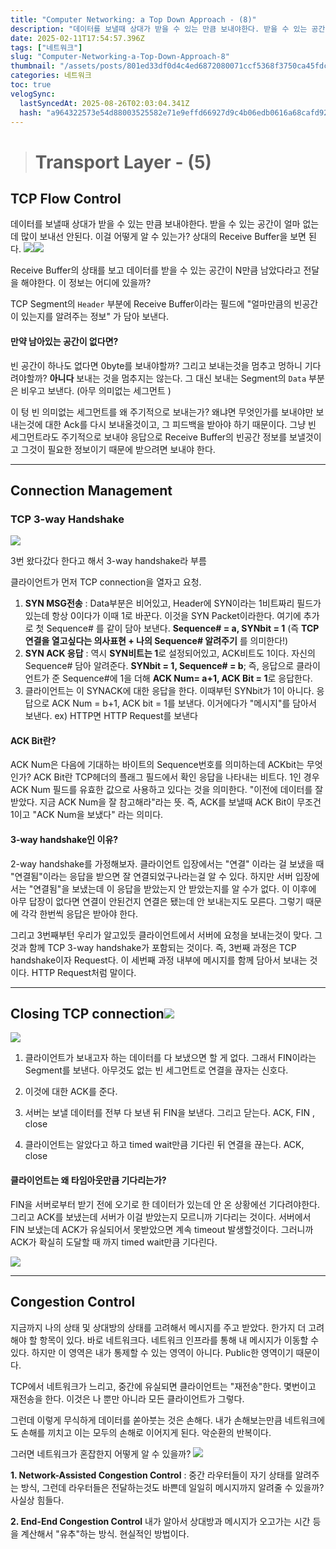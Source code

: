```yaml
---
title: "Computer Networking: a Top Down Approach - (8)"
description: "데이터를 보낼때 상대가 받을 수 있는 만큼 보내야한다. 받을 수 있는 공간이 얼마 없는데 많이 보내선 안된다. 이걸 어떻게 알 수 있는가? 상대의 Receive Buffer을 보면 된다. Receive Buffer의 상태를 보고 데이터를 받을 수 있는 공간이 N만큼 남"
date: 2025-02-11T17:54:57.396Z
tags: ["네트워크"]
slug: "Computer-Networking-a-Top-Down-Approach-8"
thumbnail: "/assets/posts/801ed33df0d4c4ed6872080071ccf5368f3750ca45fdccd752ff1df258f7d379.png"
categories: 네트워크
toc: true
velogSync:
  lastSyncedAt: 2025-08-26T02:03:04.341Z
  hash: "a964322573e54d88003525582e71e9effd66927d9c4b06edb0616a68cafd9206"
---
```


> # Transport Layer - (5)

## TCP Flow Control

데이터를 보낼때 상대가 받을 수 있는 만큼 보내야한다. 받을 수 있는 공간이 얼마 없는데 많이 보내선 안된다. 이걸 어떻게 알 수 있는가? 상대의 Receive Buffer을 보면 된다. ![](/assets/posts/9aea6c88eed7d706cdf44828a4ed631020fed1df9ab7f26b82012094853c4f4b.png)![](/assets/posts/e4a92b872f0df2e58bba2552fc23d8f8cd8bbb6567c90bada28cd03293d9894b.png)



Receive Buffer의 상태를 보고 데이터를 받을 수 있는 공간이 N만큼 남았다라고 전달을 해야한다. 이 정보는 어디에 있을까?

TCP Segment의 `Header` 부분에 Receive Buffer이라는 필드에 "얼마만큼의 빈공간이 있는지를 알려주는 정보" 가 담아 보낸다. 

#### 만약 남아있는 공간이 없다면?
빈 공간이 하나도 없다면 0byte를 보내야할까? 그리고 보내는것을 멈추고 멍하니 기다려야할까? **아니다**
보내는 것을 멈추지는 않는다. 그 대신 보내는 Segment의 `Data` 부분은 비우고 보낸다. (아무 의미없는 세그먼트 )

이 텅 빈 의미없는 세그먼트를 왜 주기적으로 보내는가? 왜냐면 무엇인가를 보내야만 보내는것에 대한 Ack를 다시 보내올것이고, 그 피드백을 받아야 하기 때문이다. 
그냥 빈 세그먼트라도 주기적으로 보내야 응답으로 Receive Buffer의 빈공간 정보를 보낼것이고 그것이 필요한 정보이기 때문에 받으려면 보내야 한다. 

---

## Connection Management
### TCP 3-way Handshake
![](/assets/posts/a161cc85efde703c384f3f2f00b3c2d4356d641231cd16c21d2c2764c9d30ce3.png)

3번 왔다갔다 한다고 해서 3-way handshake라 부름

클라이언트가 먼저 TCP connection을 열자고 요청.

1. **SYN MSG전송** : Data부분은 비어있고, Header에 SYN이라는 1비트짜리 필드가 있는데 항상 0이다가 이때 1로 바꾼다. 이것을 SYN Packet이라한다. 여기에 추가로 첫 Sequence# 를 같이 담아 보낸다. 
**Sequence# = a, SYNbit = 1** (즉 **TCP연결을 열고싶다는 의사표현 + 나의 Sequence# 알려주기** 를 의미한다!)
2. **SYN ACK 응답** : 역시 **SYN비트는 1**로 설정되어있고, ACK비트도 1이다. 자신의 Sequence# 담아 알려준다. **SYNbit = 1, Sequence# = b**;
즉, 응답으로 클라이언트가 준 Sequence#에 1을 더해 **ACK Num= a+1, ACK Bit = 1**로 응답한다.
3. 클라이언트는 이 SYNACK에 대한 응답을 한다. 이때부턴 SYNbit가 1이 아니다. 응답으로 ACK Num = b+1, ACK bit = 1를 보낸다. 이거에다가 "메시지"를 담아서 보낸다.
ex) HTTP면 HTTP Request를 보낸다

#### ACK Bit란?
ACK Num은 다음에 기대하는 바이트의 Sequence번호를 의미하는데 ACKbit는 무엇인가?
ACK Bit란 TCP헤더의 플래그 필드에서 확인 응답을 나타내는 비트다. 
1인 경우 ACK Num 필드를 유효한 값으로 사용하고 있다는 것을 의미한다. "이전에 데이터를 잘 받았다. 지금 ACK Num을 잘 참고해라"라는 뜻.
즉, ACK를 보낼때 ACK Bit이 무조건 1이고 "ACK Num을 보냈다" 라는 의미다.

#### 3-way handshake인 이유?
2-way handshake를 가정해보자. 클라이언트 입장에서는 "연결" 이라는 걸 보냈을 때 "연결됨"이라는 응답을 받으면 잘 연결되었구나라는걸 알 수 있다. 하지만 서버 입장에서는 "연결됨"을 보냈는데 이 응답을 받았는지 안 받았는지를 알 수가 없다. 이 이후에 아무 답장이 없다면 연결이 안된건지 연결은 됐는데 안 보내는지도 모른다. 그렇기 때문에 각각 한번씩 응답은 받아야 한다. 

그리고 3번째부턴 우리가 알고있듯 클라이언트에서 서버에 요청을 보내는것이 맞다. 그것과 함께 TCP 3-way handshake가 포함되는 것이다. 즉, 3번째 과정은 TCP handshake이자 Request다.
이 세번째 과정 내부에 메시지를 함께 담아서 보내는 것이다. HTTP Request처럼 말이다.

---

## Closing TCP connection![](/assets/posts/7f4366860a2c47a9915aca3092e97241152e10cbb904d8f1c5f96048d8a6dc60.png)
![](/assets/posts/0999e4065464f3142fcb7822b8a878b289395184b5838a24baecddb94f828b3c.png)


1. 클라이언트가 보내고자 하는 데이터를 다 보냈으면 할 게 없다. 그래서 FIN이라는 Segment를 보낸다. 아무것도 없는 빈 세그먼트로 연결을 끊자는 신호다.

2. 이것에 대한 ACK를 준다.
3. 서버는 보낼 데이터를 전부 다 보낸 뒤 FIN을 보낸다. 그리고 닫는다. ACK, FIN , close
4. 클라이언트는 알았다고 하고 timed wait만큼 기다린 뒤 연결을 끊는다. ACK, close

#### 클라이언트는 왜 타임아웃만큼 기다리는가?
FIN을 서버로부터 받기 전에 오기로 한 데이터가 있는데 안 온 상황에선 기다려야한다. 그리고 ACK를 보냈는데 서버가 이걸 받았는지 모르니까 기다리는 것이다. 서버에서 FIN 보냈는데 ACK가 유실되어서 못받았으면 계속 timeout 발생할것이다. 그러니까 ACK가 확실히 도달할 때 까지 timed wait만큼 기다린다. 

![](/assets/posts/d0b447bba666a9960d79813e4ce13d7da39689b91691c72658a2ef45b3a8c7ab.png)

---

## Congestion Control

지금까지 나의 상태 및 상대방의 상태를 고려해서 메시지를 주고 받았다. 한가지 더 고려해야 할 항목이 있다. 바로 네트워크다. 네트워크 인프라를 통해 내 메시지가 이동할 수 있다. 
하지만 이 영역은 내가 통제할 수 있는 영역이 아니다. Public한 영역이기 때문이다.

TCP에서 네트워크가 느리고, 중간에 유실되면 클라이언트는 "재전송"한다. 몇번이고 재전송을 한다. 이것은 나 뿐만 아니라 모든 클라이언트가 그렇다.

그런데 이렇게 무식하게 데이터를 쏟아붓는 것은 손해다. 내가 손해보는만큼 네트워크에도 손해를 끼치고 이는 모두의 손해로 이어지게 된다. 악순환의 반복이다.

그러면 네트워크가 혼잡한지 어떻게 알 수 있을까?
![](/assets/posts/086183138f9851e7a285a51b0e9633f387b09f7bf560514dac5cedb20f9478cc.png)

**1. Network-Assisted Congestion Control**
: 중간 라우터들이 자기 상태를 알려주는 방식, 그런데 라우터들은 전달하는것도 바쁜데 일일히 메시지까지 알려줄 수 있을까? 사실상 힘들다.

**2. End-End Congestion Control**
내가 알아서 상대방과 메시지가 오고가는 시간 등을 계산해서 "유추"하는 방식. 현실적인 방법이다. 